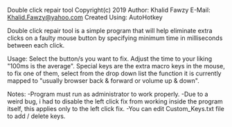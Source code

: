 Double click repair tool
Copyright(c) 2019
Author:         Khalid Fawzy
E-Mail:         Khalid.Fawzy@yahoo.com
Created Using:  AutoHotkey

Double click repair tool is a simple program that will help eliminate extra clicks on a faulty mouse button by specifying minimum time in milliseconds between each click.

Usage:
Select the button/s you want to fix.
Adjust the time to your liking "100ms is the average".
Special keys are the extra macro keys in the mouse, to fix one of them, select from the drop down list the function it is currently mapped to "usually browser back & forward or volume up & down".

Notes:
-Program must run as administrator to work properly.
-Due to a weird bug, i had to disable the left click fix from working inside the program itself, this applies only to the left click fix.
-You can edit Custom_Keys.txt file to add / delete keys.

